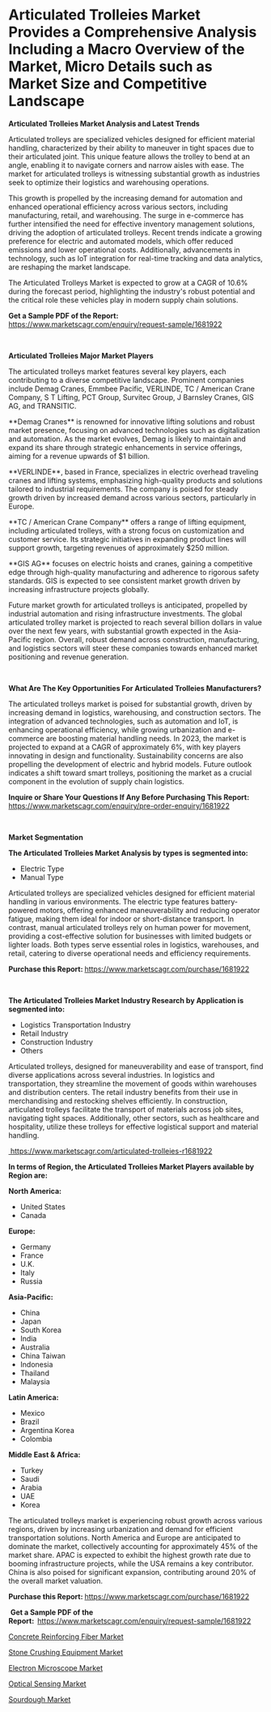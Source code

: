 <p><h1>Articulated Trolleies Market Provides a Comprehensive Analysis Including a Macro Overview of the Market, Micro Details such as Market Size and Competitive Landscape</h1></p><p><strong>Articulated Trolleies Market Analysis and Latest Trends</strong></p>
<p><p>Articulated trolleys are specialized vehicles designed for efficient material handling, characterized by their ability to maneuver in tight spaces due to their articulated joint. This unique feature allows the trolley to bend at an angle, enabling it to navigate corners and narrow aisles with ease. The market for articulated trolleys is witnessing substantial growth as industries seek to optimize their logistics and warehousing operations.</p><p>This growth is propelled by the increasing demand for automation and enhanced operational efficiency across various sectors, including manufacturing, retail, and warehousing. The surge in e-commerce has further intensified the need for effective inventory management solutions, driving the adoption of articulated trolleys. Recent trends indicate a growing preference for electric and automated models, which offer reduced emissions and lower operational costs. Additionally, advancements in technology, such as IoT integration for real-time tracking and data analytics, are reshaping the market landscape.</p><p>The Articulated Trolleys Market is expected to grow at a CAGR of 10.6% during the forecast period, highlighting the industry's robust potential and the critical role these vehicles play in modern supply chain solutions.</p></p>
<p><strong>Get a Sample PDF of the Report:&nbsp;</strong> <a href="https://www.marketscagr.com/enquiry/request-sample/1681922?utm_campaign=1879&utm_medium=2&utm_source=Github&utm_content=ia&utm_term=16122024&utm_id=articulated-trolleies">https://www.marketscagr.com/enquiry/request-sample/1681922</a></p>
<p>&nbsp;</p>
<p><strong>Articulated Trolleies Major Market Players</strong></p>
<p><p>The articulated trolleys market features several key players, each contributing to a diverse competitive landscape. Prominent companies include Demag Cranes, Emmbee Pacific, VERLINDE, TC / American Crane Company, S T Lifting, PCT Group, Survitec Group, J Barnsley Cranes, GIS AG, and TRANSITIC.</p><p>**Demag Cranes** is renowned for innovative lifting solutions and robust market presence, focusing on advanced technologies such as digitalization and automation. As the market evolves, Demag is likely to maintain and expand its share through strategic enhancements in service offerings, aiming for a revenue upwards of $1 billion.</p><p>**VERLINDE**, based in France, specializes in electric overhead traveling cranes and lifting systems, emphasizing high-quality products and solutions tailored to industrial requirements. The company is poised for steady growth driven by increased demand across various sectors, particularly in Europe.</p><p>**TC / American Crane Company** offers a range of lifting equipment, including articulated trolleys, with a strong focus on customization and customer service. Its strategic initiatives in expanding product lines will support growth, targeting revenues of approximately $250 million.</p><p>**GIS AG** focuses on electric hoists and cranes, gaining a competitive edge through high-quality manufacturing and adherence to rigorous safety standards. GIS is expected to see consistent market growth driven by increasing infrastructure projects globally.</p><p>Future market growth for articulated trolleys is anticipated, propelled by industrial automation and rising infrastructure investments. The global articulated trolley market is projected to reach several billion dollars in value over the next few years, with substantial growth expected in the Asia-Pacific region. Overall, robust demand across construction, manufacturing, and logistics sectors will steer these companies towards enhanced market positioning and revenue generation.</p></p>
<p>&nbsp;</p>
<p><strong>What Are The Key Opportunities For Articulated Trolleies Manufacturers?</strong></p>
<p><p>The articulated trolleys market is poised for substantial growth, driven by increasing demand in logistics, warehousing, and construction sectors. The integration of advanced technologies, such as automation and IoT, is enhancing operational efficiency, while growing urbanization and e-commerce are boosting material handling needs. In 2023, the market is projected to expand at a CAGR of approximately 6%, with key players innovating in design and functionality. Sustainability concerns are also propelling the development of electric and hybrid models. Future outlook indicates a shift toward smart trolleys, positioning the market as a crucial component in the evolution of supply chain logistics.</p></p>
<p><strong>Inquire or Share Your Questions If Any Before Purchasing This Report:</strong> <a href="https://www.marketscagr.com/enquiry/pre-order-enquiry/1681922?utm_campaign=1879&utm_medium=2&utm_source=Github&utm_content=ia&utm_term=16122024&utm_id=articulated-trolleies">https://www.marketscagr.com/enquiry/pre-order-enquiry/1681922</a></p>
<p>&nbsp;</p>
<p><strong>Market Segmentation</strong></p>
<p><strong>The Articulated Trolleies Market Analysis by types is segmented into:</strong></p>
<p><ul><li>Electric Type</li><li>Manual Type</li></ul></p>
<p><p>Articulated trolleys are specialized vehicles designed for efficient material handling in various environments. The electric type features battery-powered motors, offering enhanced maneuverability and reducing operator fatigue, making them ideal for indoor or short-distance transport. In contrast, manual articulated trolleys rely on human power for movement, providing a cost-effective solution for businesses with limited budgets or lighter loads. Both types serve essential roles in logistics, warehouses, and retail, catering to diverse operational needs and efficiency requirements.</p></p>
<p><strong>Purchase this Report:&nbsp;</strong><a href="https://www.marketscagr.com/purchase/1681922?utm_campaign=1879&utm_medium=2&utm_source=Github&utm_content=ia&utm_term=16122024&utm_id=articulated-trolleies">https://www.marketscagr.com/purchase/1681922</a></p>
<p>&nbsp;</p>
<p><strong>The Articulated Trolleies Market Industry Research by Application is segmented into:</strong></p>
<p><ul><li>Logistics Transportation Industry</li><li>Retail Industry</li><li>Construction Industry</li><li>Others</li></ul></p>
<p><p>Articulated trolleys, designed for maneuverability and ease of transport, find diverse applications across several industries. In logistics and transportation, they streamline the movement of goods within warehouses and distribution centers. The retail industry benefits from their use in merchandising and restocking shelves efficiently. In construction, articulated trolleys facilitate the transport of materials across job sites, navigating tight spaces. Additionally, other sectors, such as healthcare and hospitality, utilize these trolleys for effective logistical support and material handling.</p></p>
<p><a href="https://www.marketscagr.com/articulated-trolleies-r1681922?utm_campaign=1879&utm_medium=2&utm_source=Github&utm_content=ia&utm_term=16122024&utm_id=articulated-trolleies">&nbsp;https://www.marketscagr.com/articulated-trolleies-r1681922</a></p>
<p><strong>In terms of Region, the Articulated Trolleies Market Players available by Region are:</strong></p>
<p>
    <p> <strong> North America: </strong>
        <ul>
            <li>United States</li>
            <li>Canada</li>
        </ul>
        </p> 
    <p> <strong> Europe: </strong>
        <ul>
            <li>Germany</li>
            <li>France</li>
            <li>U.K.</li>
            <li>Italy</li>
            <li>Russia</li>
        </ul>
        </p> 
    <p> <strong> Asia-Pacific: </strong>
        <ul>
            <li>China</li>
            <li>Japan</li>
            <li>South Korea</li>
            <li>India</li>
            <li>Australia</li>
            <li>China Taiwan</li>
            <li>Indonesia</li>
            <li>Thailand</li>
            <li>Malaysia</li>
        </ul>
        </p> 
    <p> <strong> Latin America: </strong>
        <ul>
            <li>Mexico</li>
            <li>Brazil</li>
            <li>Argentina Korea</li>
            <li>Colombia</li>
        </ul>
        </p> 
    <p> <strong> Middle East & Africa: </strong>
        <ul>
            <li>Turkey</li>
            <li>Saudi</li>
            <li>Arabia</li>
            <li>UAE</li>
            <li>Korea</li>
        </ul>
    </p>
    </p>
<p><p>The articulated trolleys market is experiencing robust growth across various regions, driven by increasing urbanization and demand for efficient transportation solutions. North America and Europe are anticipated to dominate the market, collectively accounting for approximately 45% of the market share. APAC is expected to exhibit the highest growth rate due to booming infrastructure projects, while the USA remains a key contributor. China is also poised for significant expansion, contributing around 20% of the overall market valuation.</p></p>
<p><strong>Purchase this Report: </strong><a href="https://www.marketscagr.com/purchase/1681922?utm_campaign=1879&utm_medium=2&utm_source=Github&utm_content=ia&utm_term=16122024&utm_id=articulated-trolleies">https://www.marketscagr.com/purchase/1681922</a></p>
<p>&nbsp;<strong>Get a Sample PDF of the Report:&nbsp;&nbsp;</strong><a href="https://www.marketscagr.com/enquiry/request-sample/1681922?utm_campaign=1879&utm_medium=2&utm_source=Github&utm_content=ia&utm_term=16122024&utm_id=articulated-trolleies">https://www.marketscagr.com/enquiry/request-sample/1681922</a></p>
<p><strong></strong></p>
<p><p><a href="https://www.linkedin.com/pulse/concrete-reinforcing-fiber-market-study-forecasted-cagr-135-ehynf?utm_campaign=1879&utm_medium=2&utm_source=Github&utm_content=ia&utm_term=16122024&utm_id=articulated-trolleies">Concrete Reinforcing Fiber Market</a></p><p><a href="https://www.linkedin.com/pulse/comprehensive-analysis-stone-crushing-equipment-market-ferhe?utm_campaign=1879&utm_medium=2&utm_source=Github&utm_content=ia&utm_term=16122024&utm_id=articulated-trolleies">Stone Crushing Equipment Market</a></p><p><a href="https://www.linkedin.com/pulse/projected-46-cagr-electron-microscope-market-2024-2031-9ds5e?utm_campaign=1879&utm_medium=2&utm_source=Github&utm_content=ia&utm_term=16122024&utm_id=articulated-trolleies">Electron Microscope Market</a></p><p><a href="https://www.linkedin.com/pulse/a-mkt-nova-vc8zf?utm_campaign=1879&utm_medium=2&utm_source=Github&utm_content=ia&utm_term=16122024&utm_id=articulated-trolleies">Optical Sensing Market</a></p><p><a href="https://www.linkedin.com/pulse/global-sourdough-market-trends-forecasts-strategic-analysis-7y0wc?utm_campaign=1879&utm_medium=2&utm_source=Github&utm_content=ia&utm_term=16122024&utm_id=articulated-trolleies">Sourdough Market</a></p></p>